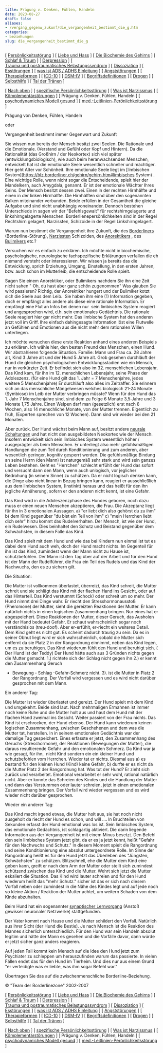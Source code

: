 ```yaml
---
title: Prägung v. Denken, Fühlen, Handeln
date: 2023-08-27
draft: false
aliases:
- /vergang_gegenw_zukunf/die_vergangenheit_bestimmt_die_g.htm
categories:
- beziehungen
slug: die_vergangenheit_bestimmt_die_g
---
```



[ [Persönlickeitsstörung](../persstoerung/persstoerung1.html) ] [ [Liebe und Hass](../definition/liebe1.htm) ] [ [Die Biochemie des Gehirns](../biochemie/biochemie.htm) ] [ [Schlaf & Traum](../schlaf/traum.htm) ] [ [Derpression](../depression/depri.html) ] [ [Trauma und postraumatisches Belastungssyndrom](../trauma/trauma.htm) ] [ [Dissoziation](../disso/dissoziation.htm) ] [ [Esstörungen](../ess/esst1.html) ] [ [was ist ADS / ADHS Einleitung](../ads/ads.html) ] [ [Angststörungen](../angststoerung/angststoerungen.htm) ] [ [Therapieformen](../theraformen/theraformen.htm) ] [ [ICD-10](../definition/icd10.htm) ] [ [DSM-IV](../definition/dsm.htm) ] [ [Begriffsdefinitionen](../definition/definitionen.htm) ] [ [Drogen](../definition/definitionen_1.htm) ] [ [Selbsthilfe](../selbsthilfe/selbsthilfe.htm) ] [ [Tal der Tränen](../widmung/widmung_1.html) ]

[ [Nach oben](../persstoerung/persstoerung1.html) ] [ [spezifische Persönlichkeitsstörung](../persstoerung/spezifische_f60/spezifische_f60.html) ] [ [Was ist Narzissmus](../narz/narz1.html) ] [ [Kömplementärstörungen](../kompstoerung/komplimentaerstoerungen.htm) ] [ Prägung v. Denken, Fühlen, Handeln ] [ [psychodynamiches Modell gesund](../ich/psychodynamisches_modell-normal.htm) ] [ [med.-Leitlinien-Perönlichkeitsstörung](../persstoerung/med-leitlinien-ps.pdf) ]

Prägung von Denken,
Fühlen, Handeln

oder

Vergangenheit bestimmt immer
Gegenwart
und Zukunft

Sie wissen nun bereits der
Mensch besitzt zwei Seelen. Die Rationale und die Emotionale. (Verstand und
Gefühl oder Kopf und Hintern). Da die Rationalität (das Großhirn / der
Neokortex) sich viel später (entwicklungsbiologisch), wie auch beim
heranwachsenden Menschen, entwickelt hat ist die emotionale Seele wesentlich
schneller und mächtiger. Hier geht Alter vor Schönheit. Ihre emotionale Seele
liegt im [limbischen
System](https://blz.borderliner.ch/gehirn/gehirn.htm#limbisches System) . Eine wichtige Rolle, wenn nicht sogar die
Entscheidende, spielt hier der Mandelkern, auch Amygdala, genannt. Er ist der
emotionale Wächter Ihres Seins. Der Mensch besitzt dessen zwei. Einen in der
rechten Hirnhälfte und einen in der linken Hirnhälfte. Die Hirnhälften sind
über den sogenannten Balken miteinander verbunden. Beide erfüllen in der
Gesamtheit die gleiche Aufgabe und sind nicht unabhängig voneinander. Dennoch
bestehen Unterschiede in sagen wir der "Befehlsgewalt" für
rechtshirngelagerte und linkshirngelagerte Menschen.
Borderlienepersönlichkeiten sind in der Regel Rechtshirn gelagert, Narzissten,
Schizoide in der Regel Linkshirngelagert.

Warum nun bestimmt die
Vergangenheit ihre Zukunft, die des [Borderliners](https://blz.borderliner.ch/bord/bord1/bord1.html) (Borderline-Störung), [Narzissten](https://blz.borderliner.ch/narz/narz1.html) Schizoiden, des [Anorektikers](https://blz.borderliner.ch/ess/ess2/anorexianervosa.html) , des [Bulimikers](https://blz.borderliner.ch/ess/ess1/bulemianervosa.html) etc.?

Versuchen wir es einfach zu
erklären. Ich möchte nicht in biochemische, psychologische, neurologische
fachspezifische Erklärungen verfallen die eh niemand versteht oder
interessieren. Wir wissen ja bereits das die Entwicklung, sprich Erziehung,
Umgang, Einstellung, in den ersten Jahren, bzw. auch schon im Mutterleib, die
entscheidende Rolle spielt.

Sagen Sie einem Anorektiker,
oder Bulimikers nachdem Sie ihn eine Zeit nicht sahen " Oh, du hast aber
ganz schön zugenommen" Was glauben Sie wird passieren? Richtig, der
Anorektiker hungert und der Bulimiker kotzt sich die Seele aus dem Leib. 
Sie haben ihm eine (1) Information gegeben, doch er empfängt alles andere als
diese eine rationale Information. Er empfängt eine Flut an Infos bei denen
nur  sein limbisches System reagiert und angesprochen wird, d.h. sein
emotionales Gedächtnis. Die rationale Seele reagiert hier gar nicht mehr. Das
limbische System hat den anderen jetzt voll im Griff. Ihre einfach dahingesagte
Information löst eine Flutwelle an Gefühlen und Emotionen aus die nicht mehr
dem rationalen Willen unterliegen.

Ich möchte versuchen diese
erste Reaktion anhand eines anderen Beispiels zu erklären. Ich wähle hier, den
besten Freund des Menschen, einen Hund. Wir abstrahieren folgende Situation.
Familie: Mann und Frau ca. 28 Jahre alt, Kind 3 Jahre alt und der Hund 5 Jahre
alt. Grob gesehen durchläuft der Hund die gleichen psychologischen
Entwicklungsstadien wie ein Mensch, nur in verkürzter Zeit. Er befindet sich
also im 32. menschlichen Lebensjahr. Das Kind kam, für ihn im 12. menschlichen
Lebensjahr, seine Phase der Adoleszenz. (für eine Hund gilt das 1. Jahr = 7
Menschenjahre, jedes weitere 5 Menschenjahre) Er durchläuft also alles im
Zeitraffer. Sie erinnern sich an das menschliche Mängelwesen welches biologisch
21-24 Monate (Symbiose) im Leib der Mutter verbringen müsste? Wenn für den
Hund das 1. Jahr 7 Menschenjahre sind, sind dem zu Folge 6 Monate 3,5 Jahre und
3 Monate 1,75 Jahre. Einen Welpen darf man (gesetzlich) erst nach 8 Wochen, also
14 menschliche Monate, von der Mutter trennen. Eigentlich zu früh, (Experten
sprechen von 12 Wochen). Dann sind wir wieder bei den 21 Monaten.

Aber zurück. Der Hund wächst
beim Mann auf, besitzt andere [neurale Schaltungen](https://blz.borderliner.ch/gehirn/gehirn.htm#Synapse) und hat nicht den
ausgebildeten Neokortex wie der Mensch. Insofern entwickelt sich sein limbisches
System wesentlich höher / ausgeprägter als beim Menschen. Er unterliegt also
mehr gefühlsmäßigen Handlungen die zum Teil durch Konditionierung und zum
anderen, aber wesentlich geringer, kognitiv gesperrt werden. Die
gefühlsmäßige Bindung an seine Herrn (den Mann) ist naturgemäß sehr stark
und wird sein ganzes Leben bestehen. Geht es "Herrchen" schlecht
erfühlt der Hund das sofort und versucht dann den Mann, wenn auch unlogisch,
vor jeglicher Bedrohung (in seinem Sinne) zu schützen. Da er nicht logisch
denken kann, die Dinge also nicht linear in Bezug bringen kann, reagiert er
ausschließlich aus dem limbischen System, (Instinkt) heraus und das heißt für
den ihn jegliche Annäherung, sofern er den anderen nicht kennt, ist eine Gefahr.

Das Kind wird in die
Adoleszenzphase des Hundes geboren, noch dazu muss er einen neuen Menschen
akzeptieren, die Frau. Die Akzeptanz liegt für ihn in 3 emotionalen Aussagen.
a) "er liebt dich also gehörst du zu ihm" b) dem Kind gegenüber
"du bist ein Teil von ihm" c) "mein Herrchen liebt dich
sehr" hinzu kommt das Rudelverhalten. Der Mensch, ist wie der Hund, ein Rudelwesen.
Dies beinhaltet den Schutz und Beistand gegenüber dem Schwächsten, in diesem
Falle das Kind.

Das Kind spielt mit dem Hund und wie das bei Kindern nun einmal
ist tut es dabei dem Hund auch weh, doch der Hund macht nichts. Im Gegenteil
für ihn ist das Kind, zumindest wenn der Mann nicht zu Hause ist,
schutzbefohlen. Der Mann ist den Tag über auf der Arbeit und für den Hund ist
der Mann der Rudelführer, die Frau ein Teil des Rudels und das Kind der
Nachwuchs, den es zu sichern gilt.

Die Situation:

Die Mutter ist vollkommen
überlastet, überreizt, das Kind schreit, die Mutter schreit und sie schlägt
das Kind mit der flachen Hand ins Gesicht, oder auf das Hinterteil. Das Kind verstummt
(Schock) oder schreit um so
mehr. Der Hund nimmt drei Dinge wahr. Er riecht den Stresshormonausstoß
(Pheromone) der
Mutter, sieht die gereizten Reaktionen der Mutter. Er kann natürlich nichts in einen logischen Zusammenhang bringen.
Nur eines hat er abgespeichert. Diese Reaktionen der Mutter, dieser Geruch, das
Ausholen mit der Hand bedeutet Gefahr. Er schaut wahrscheinlich
sogar noch verständnislos (treu-doof). Aber er-erfühlt, er-riecht ein weiteres
Detail. Dem Kind geht es nicht gut. Es scheint dadurch traurig zu sein. Da es in seiner Obhut liegt wird er sich
wahrscheinlich, sobald die Mutter sich entfernt da sie Platz 2 in der
Rangordnung einnimmt, neben das Kind legen, um es zu beruhigen. Das Kind
wiederum fühlt den Hund und beruhigt sich. ( Der Hund ist der Teddy) Der Hund hätte
auch aus 3 Gründen nichts gegen die Mutter gemacht. 1.) richtete sich der
Schlag nicht gegen ihn 2.) er kennt den Zusammenhang Geruch
- Bewegung - Schlag -Gefahr-Schmerz nicht. 3). ist die Mutter in Platz 2 der
Rangordnung. Der Vorfall wird vergessen und es wird nicht darüber
gesprochen mit dem Mann.

Ein anderer Tag:

Die Mutter ist wieder
überlastet und gereizt. Der Hund spielt mit dem Kind und umgekehrt. Beide sind
laut. Nach mehrmaligen Ermahnen ist immer noch keine Ruhe und die Mutter holt
aus und haut dem Hund mit der flachen Hand zweimal ins Gesicht. Weiter passiert
von der Frau nichts. Das Kind ist erschrocken, der Hund ebenso. Der Hund kann
wiederum keinen logischen Zusammenhang, zwischen Geschehenen und dem was die
Mutter tat, herstellen. In in seinem emotionalen Gedächtnis war der damalige
Tag gespeichert. Eines erfasste er jetzt, den Zusammenhang des Geruchs
(Stresshormone), der Reaktionen (Bewegungen der Mutter), die daraus
resultierende Gefahr und den emotionalen Schmerz. Da Kind war ja wie gesagt,
für ihn,  nicht Kind sondern ein ein kleiner Hund und schutzbefohlen vom
Herrchen. Wieder tat er nichts. Diesmal aus a) es bestand für den kleinen Hund
(Kind) keine Gefahr, b) durfte er es nicht da die Mutter Platz 2 der Rangordnung
hat. Was tut der Hund? Er zieht sich zurück und verarbeitet. Emotional
verarbeitet er sehr wohl, rational natürlich nicht. Aber er konnte das Schreien
des Kindes und die Handlung der Mutter und dann das Verstummen oder lauter
schreien, jetzt in einen emotionalen Zusammenhang bringen. Der Vorfall wird
wieder vergessen und es wird wieder nicht darüber gesprochen.

Wieder ein anderer Tag:

Das Kind macht irgend etwas,
die Mutter holt aus, sie hat noch nicht ausgeholt da riecht der Hund es schon,
und will .... In Bruchteilen von Sekunden erfasst der Hund emotional was los
ist. Sein limbisches System, das emotionale Gedächtnis, ist schlagartig
aktiviert. Die darin liegende Information aus der Vergangenheit ist mit einem
Minus besetzt. Den Befehl den sein limbisches System jetzt gibt, da er es ja
jetzt kennt, heißt "Gefahr für den Nachwuchs und Schutz." In diesem
Moment spielt die Rangordnung und seine Konditionierung eine absolut
untergeordnete Rolle. Im Sinne der Rangordnung heißt es für den Hund jetzt das
Überleben des "Jüngsten, Schwächsten" zu schützen. Blitzschnell,
ehe die Mutter dem Kind eine geben kann, greift er nach dem Arm der Mutter oder
stellt sich zumindest schützend zwischen das Kind und die Mutter. Wehrt sich
jetzt die Mutter eskaliert die Situation. Das Kind wird lauter schreien und für
den Hund wiederum heißt das "mehr Schutz." sicher ist das er sich
nach diesem Vorfall neben oder zumindest in die Nähe des Kindes legt und auf
jede noch so kleine Aktion / Reaktion der Mutter achtet, um weitern Schaden von
dem Kinde abzuhalten.

Beim Hund hat ein sogenannter [synaptischer
Lernvorgang](https://blz.borderliner.ch/gehirn/gehirn.htm#Synapse) (Anstoß gewisser neuronaler Netzwerke) stattgefunden.

Der Vater kommt nach Hause und
die Mutter schildert den Vorfall. Natürlich aus ihrer Sicht (der Hund die
Bestie). Je nach Mensch ist die Reaktion des Mannes sicherlich unterschiedlich.
Für den Hund war sein Handeln absolut legitim und hätte der Mann es gesehen
und die Vorfälle davor, dann würde er jetzt sicher ganz anders
reagieren.

Auf jeden Fall kommt kein
Mensch auf die Idee den Hund jetzt zum Psychiater zu schleppen um herauszufinden
warum das passierte. In vielen Fällen endet das für den Hund im Tierheim. Und
dies nur aus einem Grund "er verteidigte was er liebte, was ihm sogar
Befehl war."

Übertragen Sie das auf die
zwischenmenschliche Borderline-Beziehung.

© "Team der Borderlinezone"
2002-2007

[ [Persönlickeitsstörung](../persstoerung/persstoerung1.html) ] [ [Liebe und Hass](../definition/liebe1.htm) ] [ [Die Biochemie des Gehirns](../biochemie/biochemie.htm) ] [ [Schlaf & Traum](../schlaf/traum.htm) ] [ [Derpression](../depression/depri.html) ] [ [Trauma und postraumatisches Belastungssyndrom](../trauma/trauma.htm) ] [ [Dissoziation](../disso/dissoziation.htm) ] [ [Esstörungen](../ess/esst1.html) ] [ [was ist ADS / ADHS Einleitung](../ads/ads.html) ] [ [Angststörungen](../angststoerung/angststoerungen.htm) ] [ [Therapieformen](../theraformen/theraformen.htm) ] [ [ICD-10](../definition/icd10.htm) ] [ [DSM-IV](../definition/dsm.htm) ] [ [Begriffsdefinitionen](../definition/definitionen.htm) ] [ [Drogen](../definition/definitionen_1.htm) ] [ [Selbsthilfe](../selbsthilfe/selbsthilfe.htm) ] [ [Tal der Tränen](../widmung/widmung_1.html) ]

[ [Nach oben](../persstoerung/persstoerung1.html) ] [ [spezifische Persönlichkeitsstörung](../persstoerung/spezifische_f60/spezifische_f60.html) ] [ [Was ist Narzissmus](../narz/narz1.html) ] [ [Kömplementärstörungen](../kompstoerung/komplimentaerstoerungen.htm) ] [ Prägung v. Denken, Fühlen, Handeln ] [ [psychodynamiches Modell gesund](../ich/psychodynamisches_modell-normal.htm) ] [ [med.-Leitlinien-Perönlichkeitsstörung](../persstoerung/med-leitlinien-ps.pdf) ]